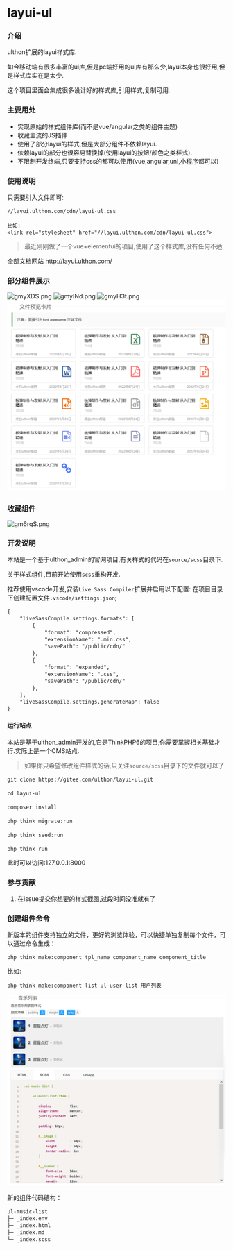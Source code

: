 # layui-ul

### 介绍
ulthon扩展的layui样式库.

如今移动端有很多丰富的ui库,但是pc端好用的ui库有那么少,layui本身也很好用,但是样式库实在是太少.

这个项目里面会集成很多设计好的样式库,引用样式,复制可用.


### 主要用处

- 实现原始的样式组件库(而不是vue/angular之类的组件主题)
- 收藏主流的JS插件
- 使用了部分layui的样式,但是大部分组件不依赖layui.
- 依赖layui的部分也很容易替换掉(使用layui的按钮/颜色之类样式).
- 不限制开发终端,只要支持css的都可以使用(vue,angular,uni,小程序都可以)

### 使用说明

只需要引入文件即可:
```
//layui.ulthon.com/cdn/layui-ul.css

比如:
<link rel="stylesheet" href="//layui.ulthon.com/cdn/layui-ul.css">
```
> 最近刚刚做了一个vue+elementui的项目,使用了这个样式库,没有任何不适

全部文档网站 http://layui.ulthon.com/

### 部分组件展示

![gmyXDS.png](https://z3.ax1x.com/2021/05/03/gmyXDS.png)
![gmyINd.png](https://z3.ax1x.com/2021/05/03/gmyINd.png)
![gmyH3t.png](https://z3.ax1x.com/2021/05/03/gmyH3t.png)
![ul-card-file](public/static/images/demo/ul-card-file.png)

### 收藏组件

![gm6rqS.png](https://z3.ax1x.com/2021/05/03/gm6rqS.png)

### 开发说明

本站是一个基于ulthon_admin的官网项目,有关样式的代码在`source/scss`目录下.

关于样式组件,目前开始使用`scss`重构开发.

推荐使用vscode开发,安装`Live Sass Compiler`扩展并启用以下配置:
在项目目录下创建配置文件`.vscode/settings.json`;
```
{
    "liveSassCompile.settings.formats": [
        {
            "format": "compressed",
            "extensionName": ".min.css",
            "savePath": "/public/cdn/"
        },
        {
            "format": "expanded",
            "extensionName": ".css",
            "savePath": "/public/cdn/"
        },
    ],
    "liveSassCompile.settings.generateMap": false
}
```

#### 运行站点

本站是基于ulthon_admin开发的,它是ThinkPHP6的项目,你需要掌握相关基础才行.实际上是一个CMS站点.

> 如果你只希望修改组件样式的话,只关注`source/scss`目录下的文件就可以了

```
git clone https://gitee.com/ulthon/layui-ul.git

cd layui-ul

composer install

php think migrate:run

php think seed:run

php think run

```
此时可以访问:127.0.0.1:8000



### 参与贡献

1.  在issue提交你想要的样式截图,过段时间没准就有了

### 创建组件命令

新版本的组件支持独立的文件，更好的浏览体验，可以快捷单独复制每个文件，可以通过命令生成：

```
php think make:component tpl_name component_name component_title 
```

比如:

```
php think make:component list ul-user-list 用户列表
```

![新版组件效果](public/static/images/demo/new-component.png)

新的组件代码结构：
```
ul-music-list   
├─ _index.env   
├─ _index.html  
├─ _index.md    
└─ _index.scss  
```